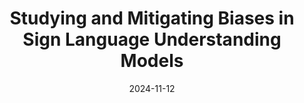 ---
title: "Studying and Mitigating Biases in Sign Language Understanding Models"
collection: publications
permalink: /publication/2024-11-12-Studying-and-Mitigating-Biases-in-Sign-Language-Understanding-Models
date: 2024-11-12
venue: 'In the Proceedings of the 2024 Conference on Empirical Methods in Natural Language Processing'
venueinformal: 'EMNLP 2024'
citation: 'Katherine Atwell, Danielle Bragg, and Malihe Alikhani. 2024. Studying and Mitigating Biases in Sign Language Understanding Models. In Proceedings of the 2024 Conference on Empirical Methods in Natural Language Processing, Miami. Association for Computational Linguistics.'
authors: 'Katherine Atwell, Danielle Bragg, and Malihe Alikhani'
---